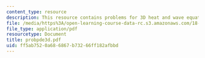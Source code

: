```yaml
---
content_type: resource
description: This resource contains problems for 3D heat and wave equations.
file: /media/https%3A/open-learning-course-data-rc.s3.amazonaws.com/18-303-linear-partial-differential-equations-fall-2006/ff5ab7520a686867b73266ff182afbbd_probpde3d.pdf
file_type: application/pdf
resourcetype: Document
title: probpde3d.pdf
uid: ff5ab752-0a68-6867-b732-66ff182afbbd
---
```

